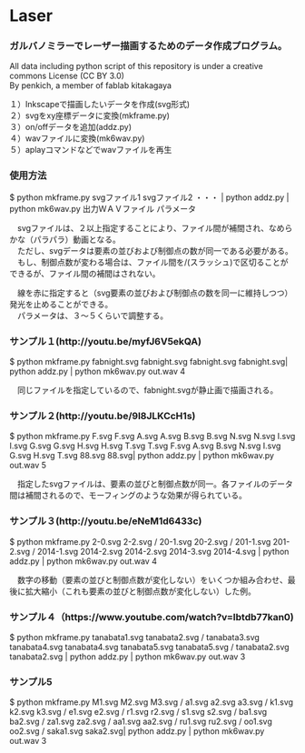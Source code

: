 Laser
=====
<h3>ガルバノミラーでレーザー描画するためのデータ作成プログラム。</h3>
All data including python script of this repository is under a creative commons License (CC BY 3.0)<br>
By penkich, a member of fablab kitakagaya<br>

１）Inkscapeで描画したいデータを作成(svg形式)<br>
２）svgをxy座標データに変換(mkframe.py)<br>
３）on/offデータを追加(addz.py)<br>
４）wavファイルに変換(mk6wav.py)<br>
５）aplayコマンドなどでwavファイルを再生<br>

<h3>使用方法</h3>

$ python mkframe.py svgファイル1 svgファイル2 ・・・ | python addz.py | python mk6wav.py 出力ＷＡＶファイル パラメータ
 
　svgファイルは、２以上指定することにより、ファイル間が補間され、なめらかな（パラパラ）動画となる。<br>
　ただし、svgデータは要素の並びおよび制御点の数が同一である必要がある。<br>
　もし、制御点数が変わる場合は、ファイル間を/(スラッシュ)で区切ることができるが、ファイル間の補間はされない。<br>

　線を赤に指定すると（svg要素の並びおよび制御点の数を同一に維持しつつ）発光を止めることができる。<br>
　パラメータは、３〜５くらいで調整する。<br>


<h3>サンプル１(http://youtu.be/myfJ6V5ekQA)</h3>

$ python mkframe.py fabnight.svg fabnight.svg fabnight.svg fabnight.svg| python addz.py | python mk6wav.py out.wav 4

　同じファイルを指定しているので、fabnight.svgが静止画で描画される。



<h3>サンプル２(http://youtu.be/9l8JLKCcH1s)</h3>
  
$ python mkframe.py F.svg F.svg A.svg A.svg B.svg B.svg N.svg N.svg I.svg I.svg G.svg G.svg H.svg H.svg T.svg T.svg F.svg A.svg B.svg N.svg I.svg G.svg H.svg T.svg 88.svg 88.svg| python addz.py | python mk6wav.py out.wav 5

　指定したsvgファイルは、要素の並びと制御点数が同一。各ファイルのデータ間は補間されるので、モーフィングのような効果が得られている。
　


<h3>サンプル３(http://youtu.be/eNeM1d6433c)</h3>

$ python mkframe.py 2-0.svg 2-2.svg / 20-1.svg 20-2.svg / 201-1.svg 201-2.svg / 2014-1.svg 2014-2.svg 2014-2.svg 2014-3.svg 2014-4.svg | python addz.py | python mk6wav.py out.wav 4

　数字の移動（要素の並びと制御点数が変化しない）をいくつか組み合わせ、最後に拡大縮小（これも要素の並びと制御点数が変化しない）した例。



<h3>サンプル４（https://www.youtube.com/watch?v=lbtdb77kan0)</h3>

$ python mkframe.py tanabata1.svg tanabata2.svg / tanabata3.svg tanabata4.svg tanabata4.svg tanabata5.svg tanabata5.svg / tanabata2.svg tanabata2.svg | python addz.py | python mk6wav.py out.wav 3

<h3>サンプル5</h3>
$ python mkframe.py M1.svg M2.svg M3.svg / a1.svg a2.svg a3.svg / k1.svg k2.svg k3.svg / e1.svg e2.svg / r1.svg r2.svg / s1.svg s2.svg / ba1.svg ba2.svg / za1.svg za2.svg / aa1.svg aa2.svg / ru1.svg ru2.svg / oo1.svg oo2.svg / saka1.svg saka2.svg| python addz.py | python mk6wav.py out.wav 3
